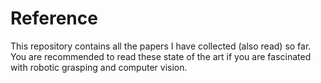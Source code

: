 # Reference
This repository contains all the papers I have collected (also read) so far. You are recommended to read these state of the art if you are fascinated with robotic grasping and computer vision.

